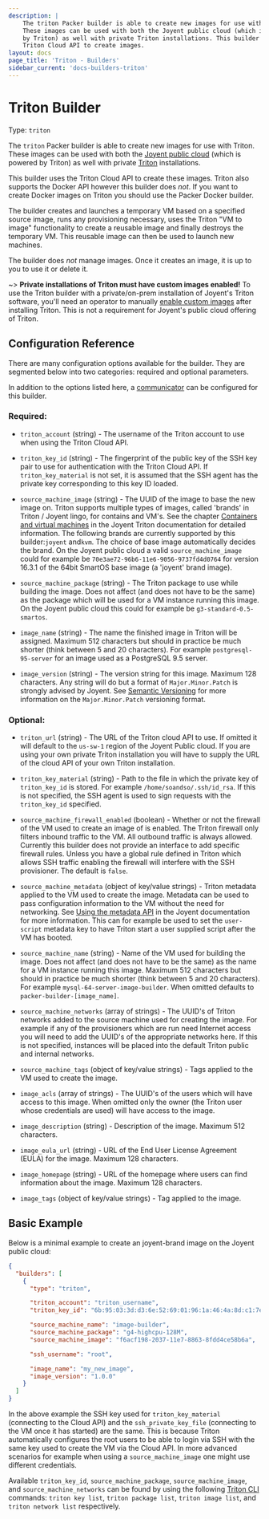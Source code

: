 ```yaml
---
description: |
    The triton Packer builder is able to create new images for use with Triton.
    These images can be used with both the Joyent public cloud (which is powered
    by Triton) as well with private Triton installations. This builder uses the
    Triton Cloud API to create images.
layout: docs
page_title: 'Triton - Builders'
sidebar_current: 'docs-builders-triton'
---
```


# Triton Builder

Type: `triton`

The `triton` Packer builder is able to create new images for use with Triton.
These images can be used with both the [Joyent public
cloud](https://www.joyent.com/) (which is powered by Triton) as well with
private [Triton](https://github.com/joyent/triton) installations.

This builder uses the Triton Cloud API to create these images. Triton also
supports the Docker API however this builder does *not*. If you want to create
Docker images on Triton you should use the Packer Docker builder.

The builder creates and launches a temporary VM based on a specified source
image, runs any provisioning necessary, uses the Triton "VM to image"
functionality to create a reusable image and finally destroys the temporary VM.
This reusable image can then be used to launch new machines.

The builder does *not* manage images. Once it creates an image, it is up to you
to use it or delete it.

~&gt; **Private installations of Triton must have custom images enabled!** To use
the Triton builder with a private/on-prem installation of Joyent's Triton
software, you'll need an operator to manually
[enable custom images](https://docs.joyent.com/private-cloud/install/image-management)
after installing Triton. This is not a requirement for Joyent's public cloud
offering of Triton.

## Configuration Reference

There are many configuration options available for the builder. They are
segmented below into two categories: required and optional parameters.

In addition to the options listed here, a
[communicator](/docs/templates/communicator.html) can be configured for this
builder.

### Required:

-   `triton_account` (string) - The username of the Triton account to use when
    using the Triton Cloud API.
-   `triton_key_id` (string) - The fingerprint of the public key of the SSH key
    pair to use for authentication with the Triton Cloud API. If
    `triton_key_material` is not set, it is assumed that the SSH agent has the
    private key corresponding to this key ID loaded.

-   `source_machine_image` (string) - The UUID of the image to base the new
    image on. Triton supports multiple types of images, called 'brands' in
    Triton / Joyent lingo, for contains and VM's. See the chapter [Containers
    and virtual machines](https://docs.joyent.com/public-cloud/instances) in the
    Joyent Triton documentation for detailed information. The following brands
    are currently supported by this builder:`joyent` and`kvm`. The choice of
    base image automatically decides the brand. On the Joyent public cloud a
    valid `source_machine_image` could for example be
    `70e3ae72-96b6-11e6-9056-9737fd4d0764` for version 16.3.1 of the 64bit
    SmartOS base image (a 'joyent' brand image).

-   `source_machine_package` (string) - The Triton package to use while building
    the image. Does not affect (and does not have to be the same) as the package
    which will be used for a VM instance running this image. On the Joyent
    public cloud this could for example be `g3-standard-0.5-smartos`.

-   `image_name` (string) - The name the finished image in Triton will be
    assigned. Maximum 512 characters but should in practice be much shorter
    (think between 5 and 20 characters). For example `postgresql-95-server` for
    an image used as a PostgreSQL 9.5 server.
-   `image_version` (string) - The version string for this image. Maximum 128
    characters. Any string will do but a format of `Major.Minor.Patch` is
    strongly advised by Joyent. See [Semantic Versioning](http://semver.org/)
    for more information on the `Major.Minor.Patch` versioning format.

### Optional:

-   `triton_url` (string) - The URL of the Triton cloud API to use. If omitted
    it will default to the `us-sw-1` region of the Joyent Public cloud. If
    you are using your own private Triton installation you will have to supply
    the URL of the cloud API of your own Triton installation.

-   `triton_key_material` (string) - Path to the file in which the private key
    of `triton_key_id` is stored. For example `/home/soandso/.ssh/id_rsa`. If
    this is not specified, the SSH agent is used to sign requests with the
    `triton_key_id` specified.

-   `source_machine_firewall_enabled` (boolean) - Whether or not the firewall of
    the VM used to create an image of is enabled. The Triton firewall only
    filters inbound traffic to the VM. All outbound traffic is always allowed.
    Currently this builder does not provide an interface to add specific
    firewall rules. Unless you have a global rule defined in Triton which allows
    SSH traffic enabling the firewall will interfere with the SSH provisioner.
    The default is `false`.
-   `source_machine_metadata` (object of key/value strings) - Triton metadata
    applied to the VM used to create the image. Metadata can be used to pass
    configuration information to the VM without the need for networking. See
    [Using the metadata
    API](https://docs.joyent.com/private-cloud/instances/using-mdata) in the
    Joyent documentation for more information. This can for example be used to
    set the `user-script` metadata key to have Triton start a user supplied
    script after the VM has booted.
-   `source_machine_name` (string) - Name of the VM used for building the image.
    Does not affect (and does not have to be the same) as the name for a VM
    instance running this image. Maximum 512 characters but should in practice
    be much shorter (think between 5 and 20 characters). For example
    `mysql-64-server-image-builder`. When omitted defaults to
    `packer-builder-[image_name]`.
-   `source_machine_networks` (array of strings) - The UUID's of Triton networks
    added to the source machine used for creating the image. For example if any
    of the provisioners which are run need Internet access you will need to add
    the UUID's of the appropriate networks here. If this is not specified,
    instances will be placed into the default Triton public and internal
    networks.
-   `source_machine_tags` (object of key/value strings) - Tags applied to the VM
    used to create the image.

-   `image_acls` (array of strings) - The UUID's of the users which will have
    access to this image. When omitted only the owner (the Triton user whose
    credentials are used) will have access to the image.
-   `image_description` (string) - Description of the image. Maximum 512
    characters.
-   `image_eula_url` (string) - URL of the End User License Agreement (EULA) for
    the image. Maximum 128 characters.
-   `image_homepage` (string) - URL of the homepage where users can find
    information about the image. Maximum 128 characters.
-   `image_tags` (object of key/value strings) - Tag applied to the image.

## Basic Example

Below is a minimal example to create an joyent-brand image on the Joyent public
cloud:

``` json
{
  "builders": [
    {
      "type": "triton",

      "triton_account": "triton_username",
      "triton_key_id": "6b:95:03:3d:d3:6e:52:69:01:96:1a:46:4a:8d:c1:7e",

      "source_machine_name": "image-builder",
      "source_machine_package": "g4-highcpu-128M",
      "source_machine_image": "f6acf198-2037-11e7-8863-8fdd4ce58b6a",

      "ssh_username": "root",

      "image_name": "my_new_image",
      "image_version": "1.0.0"
    }
  ]
}
```

In the above example the SSH key used for `triton_key_material` (connecting to
the Cloud API) and the `ssh_private_key_file` (connecting to the VM once it has
started) are the same. This is because Triton automatically configures the root
users to be able to login via SSH with the same key used to create the VM via
the Cloud API. In more advanced scenarios for example when using a
`source_machine_image` one might use different credentials.

Available `triton_key_id`, `source_machine_package`, `source_machine_image`, and
`source_machine_networks` can be found by using the following
[Triton CLI](https://docs.joyent.com/public-cloud/api-access/cloudapi)
commands: `triton key list`, `triton package list`, `triton image list`, and
`triton network list` respectively.
